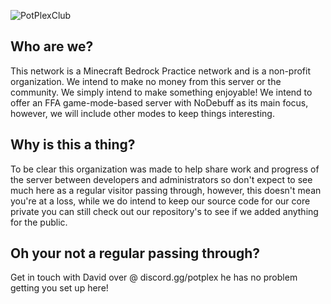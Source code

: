 ![PotPlexClub](https://github.com/pandaG5019/PotPlexDesigns/blob/main/pot%20plex%20invite%20banner.png?raw=true)

## Who are we?
This network is a Minecraft Bedrock Practice network and is a non-profit organization. We intend to make no money from this server or the community. We simply intend to make something enjoyable!
We intend to offer an FFA game-mode-based server with NoDebuff as its main focus, however, we will include other modes to keep things interesting. 

## Why is this a thing?
To be clear this organization was made to help share work and progress of the server between developers and administrators so don't expect to see much here as a regular visitor passing through, however, this doesn't mean you're at a loss, while we do intend to keep our source code for our core private you can still check out our repository's to see if we added anything for the public.

## Oh your not a regular passing through?
Get in touch with David over @ discord.gg/potplex he has no problem getting you set up here!
